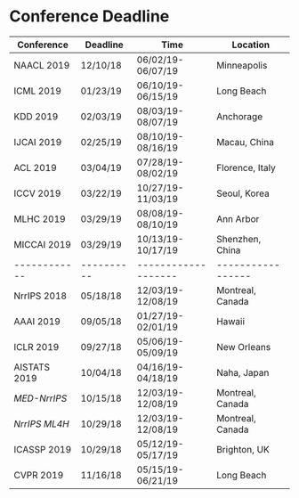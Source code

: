 # Conference Deadline

Conference  | Deadline | Time              | Location
------------|----------|-------------------|-----------------
NAACL 2019  | 12/10/18 | 06/02/19-06/07/19 | Minneapolis
ICML 2019   | 01/23/19 | 06/10/19-06/15/19 | Long Beach
KDD 2019    | 02/03/19 | 08/03/19-08/07/19 | Anchorage
IJCAI 2019  | 02/25/19 | 08/10/19-08/16/19 | Macau, China
ACL 2019    | 03/04/19 | 07/28/19-08/02/19 | Florence, Italy
ICCV 2019   | 03/22/19 | 10/27/19-11/03/19 | Seoul, Korea
MLHC 2019   | 03/29/19 | 08/08/19-08/10/19 | Ann Arbor
MICCAI 2019 | 03/29/19 | 10/13/19-10/17/19 | Shenzhen, China
------------|----------|-------------------|-----------------
NrrIPS 2018 | 05/18/18 | 12/03/19-12/08/19 | Montreal, Canada
AAAI 2019   | 09/05/18 | 01/27/19-02/01/19 | Hawaii
ICLR 2019   | 09/27/18 | 05/06/19-05/09/19 | New Orleans
AISTATS 2019| 10/04/18 | 04/16/19-04/18/19 | Naha, Japan
*MED-NrrIPS*  | 10/15/18 | 12/03/19-12/08/19 | Montreal, Canada
*NrrIPS ML4H* | 10/29/18 | 12/03/19-12/08/19 | Montreal, Canada
ICASSP 2019 | 10/29/18 | 05/12/19-05/17/19 | Brighton, UK
CVPR 2019   | 11/16/18 | 05/15/19-06/21/19 | Long Beach